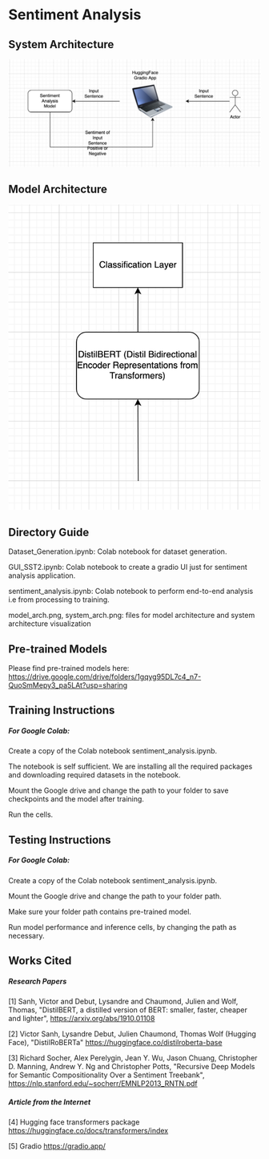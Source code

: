 # Sentiment Analysis

## System Architecture
![High Level System Architecture](system_arch.png)
## Model Architecture
![High Level Model Architecture](model_arch.png)

## Directory Guide
Dataset_Generation.ipynb: Colab notebook for dataset generation.

GUI_SST2.ipynb: Colab notebook to create a gradio UI just for sentiment analysis application.  

sentiment_analysis.ipynb: Colab notebook to perform end-to-end analysis i.e from processing to training.

model_arch.png, system_arch.png: files for model architecture and system architecture visualization

## Pre-trained Models
Please find pre-trained models here: https://drive.google.com/drive/folders/1gqyg95DL7c4_n7-QuoSmMepy3_pa5LAt?usp=sharing

## Training Instructions
##### For Google Colab:

Create a copy of the Colab notebook sentiment_analysis.ipynb.

The notebook is self sufficient. We are installing all the required packages and downloading required datasets in the notebook.

Mount the Google drive and change the path to your folder to save checkpoints and the model after training.

Run the cells. 

## Testing Instructions
##### For Google Colab:

Create a copy of the Colab notebook sentiment_analysis.ipynb.

Mount the Google drive and change the path to your folder path.

Make sure your folder path contains pre-trained model.

Run model performance and inference cells, by changing the path as necessary.

## Works Cited
##### Research Papers
[1] Sanh, Victor and Debut, Lysandre and Chaumond, Julien and Wolf, Thomas, "DistilBERT, a distilled version of BERT: smaller, faster, cheaper and lighter", https://arxiv.org/abs/1910.01108 

[2] Victor Sanh, Lysandre Debut, Julien Chaumond, Thomas Wolf (Hugging Face), "DistilRoBERTa" https://huggingface.co/distilroberta-base

[3] Richard Socher, Alex Perelygin, Jean Y. Wu, Jason Chuang, Christopher D. Manning, Andrew Y. Ng and Christopher Potts, "Recursive Deep Models for Semantic Compositionality
Over a Sentiment Treebank", https://nlp.stanford.edu/~socherr/EMNLP2013_RNTN.pdf


##### Article from the Internet
[4] Hugging face transformers package https://huggingface.co/docs/transformers/index

[5] Gradio https://gradio.app/
